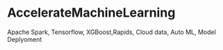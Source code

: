 # AccelerateMachineLearning
Apache Spark, Tensorflow, XGBoost,Rapids, Cloud data, Auto ML, Model Deplyoment

